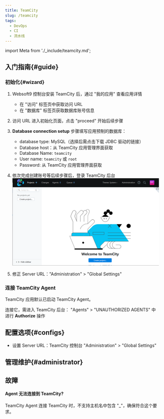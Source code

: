 ```yaml
---
title: TeamCity
slug: /teamcity
tags:
  - DevOps
  - CI
  - 流水线
---
```


import Meta from './_include/teamcity.md';

<Meta name="meta" />

## 入门指南{#guide}

### 初始化{#wizard}

1. Websoft9 控制台安装 TeamCity 后，通过 "我的应用" 查看应用详情
   - 在 "访问" 标签页中获取访问 URL
   - 在 "数据库" 标签页获取数据库账号信息  

2. 访问 URL 进入初始化页面，点击 "proceed" 开始后续步骤

3. **Database connection setup** 步骤填写应用预制的数据库：

   - database type: MySQL（选择后需点击下载 JDBC 驱动的链接）   
   - Database host：从 TeamCity 应用管理界面获取
   - Database Name: `teamcity`
   - User name: `teamcity` 或 `root`
   - Password: 从 TeamCity 应用管理界面获取

5. 依次完成创建账号等后续步骤后，登录 TeamCity 后台
   ![](./assets/teamcity-main-websoft9.png)

6. 修正 Server URL："Administration" > "Global Settings"

### 连接 TeamCity Agent

TeamCity 应用默认已启动  TeamCity Agent。  

连接它，需进入 TeamCity 后台： "Agents" > "UNAUTHORIZED AGENTS" 中进行 **Authorize** 操作


## 配置选项{#configs}

- 设置 Server URL：TeamCity 控制台 "Administration" > "Global Settings"

## 管理维护{#administrator}

## 故障

#### Agent 无法连接到 TeamCity?

TeamCity Agent 连接 TeamCity 时，不支持主机名中包含 "_"，确保符合这个要求。